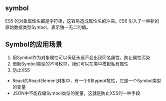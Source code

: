 
## symbol
ES5 的对象属性名都是字符串，这容易造成属性名的冲突。ES6 引入了一种新的原始数据类型Symbol，表示独一无二的值。

## Symbol的应用场景
1. 用Symbol作为对象属性可以保证永远不会出现同名属性，防止属性污染
2. 借助Symbol类型的不可枚举，我们可以在类中模拟私有属性
3. 防止XSS
  * React的ReactElement对象中，有一个$$typeof属性，它是一个Symbol类型的变量
  * JSON中不能存储Symbol类型的变量，这就是防止XSS的一种手段